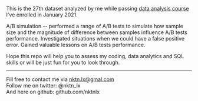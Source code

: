 This is the 27th dataset analyzed by me while passing [data analysis course](https://karpov.courses/) I've enrolled in January 2021.   



A/B simulation -- performed a range of A/B tests to simulate how sample size and the magnitude of difference between samples influence A/B tests performance. Investigated situations when we could have a false positive error. Gained valuable lessons on A/B tests performance.

 



Hope this repo will help you to assess my coding, data analytics and SQL skills or will be just fun for you to look through.    



--------------------------------------------
Fill free to contact me via nktn.lx@gmal.com  
Follow me on twitter: @nktn_lx  
And here on github: github.com/nktnlx  